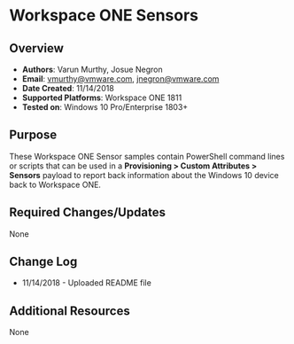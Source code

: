 # Workspace ONE Sensors

## Overview
- **Authors**: Varun Murthy, Josue Negron
- **Email**: vmurthy@vmware.com, jnegron@vmware.com
- **Date Created**: 11/14/2018
- **Supported Platforms**: Workspace ONE 1811
- **Tested on**: Windows 10 Pro/Enterprise 1803+

## Purpose
These Workspace ONE Sensor samples contain PowerShell command lines or scripts that can be used in a **Provisioning > Custom Attributes > Sensors** payload to report back information about the Windows 10 device back to Workspace ONE.

## Required Changes/Updates
None

## Change Log
- 11/14/2018 - Uploaded README file

## Additional Resources
None
